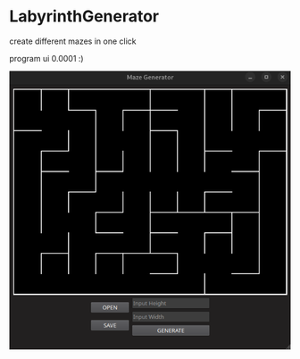 # LabyrinthGenerator
create different mazes in one click

program ui 0.0001 :)

![Screenshot](images/ui_example.png)
